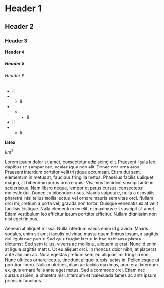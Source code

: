 # Header 1
## Header 2
### Header 3
#### Header 4
##### Header 5
###### Header 6

- li
- - li
- - - li
- li
- - li

**latex**

${km}^2$

 Lorem ipsum dolor sit amet, consectetur adipiscing elit. Praesent ligula leo, dapibus ac semper nec, scelerisque non elit. Donec non urna eros. Praesent interdum porttitor velit tristique accumsan. Etiam dui sem, elementum in metus at, faucibus fringilla metus. Phasellus facilisis aliquet magna, at bibendum purus ornare quis. Vivamus tincidunt suscipit ante in scelerisque. Nam libero neque, tempor et purus cursus, consectetur molestie dui. Donec eu bibendum risus. Mauris vulputate, nulla a convallis pharetra, nisi tellus mollis lectus, vel ornare mauris sem vitae orci. Nullam orci mi, pretium a porta vel, gravida non tortor. Quisque venenatis ex at velit facilisis tristique. Nulla elementum ex elit, et maximus elit suscipit sit amet. Etiam vestibulum leo efficitur ipsum porttitor efficitur. Nullam dignissim non nisi eget finibus.

Aenean at aliquet massa. Nulla interdum varius enim id gravida. Mauris sodales, enim sit amet iaculis pulvinar, massa quam finibus ipsum, a sagittis dui ligula nec purus. Sed quis feugiat lacus. In hac habitasse platea dictumst. Sed sem tellus, viverra ac mollis at, aliquam et erat. Nunc id enim at ligula sagittis mattis. Ut eu aliquet orci. In rhoncus dolor nibh, at placerat ante aliquam ac. Nulla egestas pretium sem, eu aliquam mi fringilla non. Nunc ultrices ornare lectus, tincidunt aliquet turpis luctus in. Pellentesque ut porttitor libero. Nullam ultrices, diam ac lacinia maximus, arcu erat interdum ex, quis ornare felis ante eget metus. Sed a commodo orci. Etiam nec cursus sapien, a pharetra nisl. Interdum et malesuada fames ac ante ipsum primis in faucibus. 
